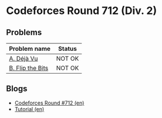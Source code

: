 # Codeforces Round 712 (Div. 2)

## Problems

|Problem name|Status|
|------------|---------|
| [A.  Déjà Vu](problems/A._Déjà_Vu.md)|NOT OK|
| [B. Flip the Bits](problems/B._Flip_the_Bits.md)|NOT OK|
## Blogs

- [Codeforces Round #712 (en)](blogs/Codeforces_Round_712_(en).md)
- [Tutorial (en)](blogs/Tutorial_(en).md)

